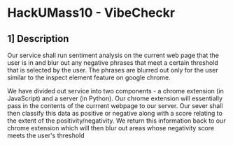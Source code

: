 # HackUMass10 - VibeCheckr

## 1] Description
Our service shall run sentiment analysis on the current web page that the user is in and blur out any negative phrases
that meet a certain threshold that is selected by the user. The phrases are blurred out only for the user 
similar to the inspect element feature on google chrome.

We have divided out service into two components - a chrome extension (in JavaScript) and a server (in Python).
Our chrome extension will essentially pass in the contents of the currrent webpage to our server.
Our sever shall then classify this data as positive or negative along with a score relating to the extent of the positivity/negativity.
We return this information back to our chrome extension which will then blur out areas whose negativity score meets the user's threshold
